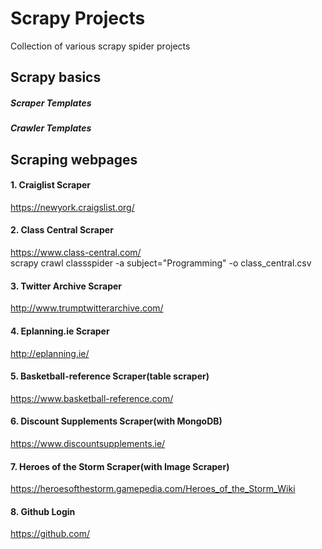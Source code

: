 # Scrapy Projects

Collection of various scrapy spider projects


## Scrapy basics

##### Scraper Templates
##### Crawler Templates

## Scraping webpages

#### 1. Craiglist Scraper 
https://newyork.craigslist.org/
#### 2. Class Central Scraper
https://www.class-central.com/<br>
scrapy crawl classspider -a subject="Programming" -o class_central.csv

#### 3. Twitter Archive Scraper
http://www.trumptwitterarchive.com/

#### 4. Eplanning.ie Scraper
http://eplanning.ie/

#### 5. Basketball-reference Scraper(table scraper)
https://www.basketball-reference.com/

#### 6. Discount Supplements Scraper(with MongoDB)
https://www.discountsupplements.ie/

#### 7. Heroes of the Storm Scraper(with Image Scraper)
https://heroesofthestorm.gamepedia.com/Heroes_of_the_Storm_Wiki

#### 8. Github Login
https://github.com/